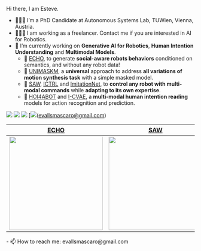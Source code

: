 Hi there, I am Esteve.
- 👨🏼‍💻 I’m a PhD Candidate at Autonomous Systems Lab, TUWien, Vienna, Austria.
- 👨🏼‍💻 I am working as a freelancer. Contact me if you are interested in AI for Robotics.
- 🔭 I’m currently working on **Generative AI for Robotics**, **Human Intention Understanding** and **Multimodal Models**.  
  - 📖 [ECHO](https://evm7.github.io/ECHO/), to generate **social-aware robots behaviors** conditioned on semantics, and without any robot data!
  - 📖 [UNIMASKM](https://evm7.github.io/UNIMASKM-page/), a **universal** approach to address **all variations of motion synthesis task** with a simple masked model.
  - 📖 [SAW](https://evm7.github.io/Self-AWare/), [ICTRL](https://evm7.github.io/I-CTRL/) and [ImitationNet](https://evm7.github.io/UnsH2R/), to **control any robot with multi-modal commands** while **adapting to its own expertise**.
  - 📖 [HOI4ABOT](https://evm7.github.io/HOI4ABOT_page/) and [I-CVAE](https://evm7.github.io/icvae-page/), a **multi-modal human intention reading** models for action recognition and prediction.



[![](https://img.shields.io/badge/website-orange?&style=for-the-badge&logo=Google%20chrome&logoColor=white)](https://evm7.github.io/) [![](https://img.shields.io/badge/google%20scholar-%234285F4.svg?&style=for-the-badge&logo=google-scholar&logoColor=white)](https://scholar.google.com/citations?user=G1sfbqAAAAAJ) [![](https://img.shields.io/twitter/follow/valls_esteve?style=for-the-badge&logo=Twitter&labelColor=00acee&logoColor=white&color=2bc4ff)](https://twitter.com/valls_esteve) [![](https://img.shields.io/badge/evallsmascaro@gmail.com-D14836?style=for-the-badge&logo=gmail&logoColor=white)(evallsmascaro@gmail.com)

<div align="center">


|                                                   [ECHO](https://evm7.github.io/ECHO/)       |                                                   [SAW](https://evm7.github.io/Self-AWare/)              |                                                       [HOI4ABOT](https://evm7.github.io/HOI4ABOT_page/)           | 
| :--------------------------------------------------------------------------------------------------------------: | :--------------------------------------------------------------------------------------------------------------: | :--------------------------------------------------------------------------------------------------------------: |
| <img src="https://evm7.github.io/images/echo.gif" width="250"/> | <img src="https://evm7.github.io/images/saw.gif" width="250"/>      | <img src="https://evm7.github.io/images/hoi4abot.png" width="250" /> |
</div>
- 📫 How to reach me: evallsmascaro@gmail.com


<!-- [![Anurag's github stats](https://github-readme-stats.vercel.app/api?username=chenfengye)](https://github.com/anuraghazra/github-readme-stats) -->
<!--

Here are some ideas to get you started:

- 🔭 I’m currently working on ...
- 🌱 I’m currently learning ...
- 👯 I’m looking to collaborate on ...
- 🤔 I’m looking for help with ...
- 💬 Ask me about ...
- 📫 How to reach me: ...
- 😄 Pronouns: ...
- ⚡ Fun fact: ...

<div align="center">
  <p>
  <a href="https://github.com/guochengqian">

  <img src="https://github-readme-stats.vercel.app/api?username=guochengqian&show_icons=true&theme=default&hide=contribs,issues" />

  </a>
  
  </p>
</div>
-->
